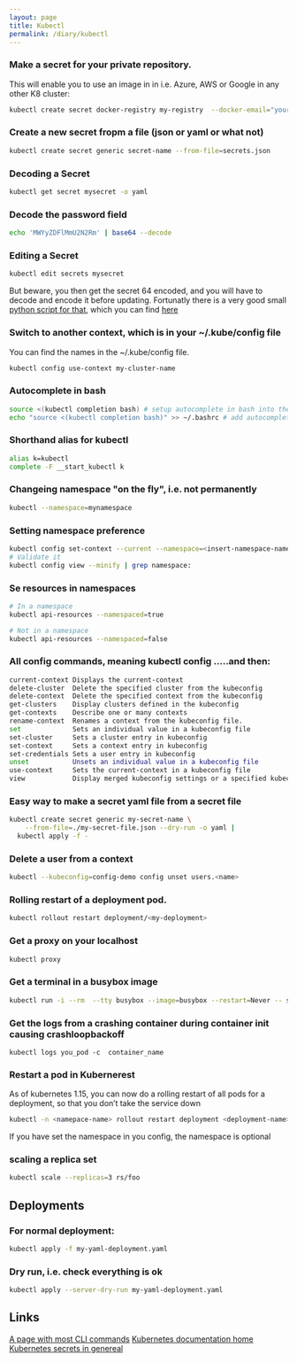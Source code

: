```yaml
---
layout: page
title: Kubectl
permalink: /diary/kubectl
---
```

### Make a secret for your private repository.
This will enable you to use an image in in i.e. Azure, AWS or Google in any other K8 cluster:

```bash
kubectl create secret docker-registry my-registry  --docker-email="your@email" --docker-username="your registry username" --docker-server="your registry server address" --docker-password="your registry password"
```
### Create a new secret fropm a file (json or yaml or what not)
```bash
kubectl create secret generic secret-name --from-file=secrets.json
```
### Decoding a Secret
```bash
kubectl get secret mysecret -o yaml
```
### Decode the password field
```bash
echo 'MWYyZDFlMmU2N2Rm' | base64 --decode
```
### Editing a Secret
```bash
kubectl edit secrets mysecret
```
But beware, you then get the secret 64 encoded, and you will have to decode and encode it before updating.
Fortunatly there is a very good small [python script for that](https://github.com/lbolla/kube-secret-editor), which you can find [here](https://github.com/lbolla/kube-secret-editor)
### Switch to another context, which is in your ~/.kube/config file
You can find the names in the ~/.kube/config file.
```bash
kubectl config use-context my-cluster-name
```

### Autocomplete in bash
```bash
source <(kubectl completion bash) # setup autocomplete in bash into the current shell, bash-completion package should be installed first.
echo "source <(kubectl completion bash)" >> ~/.bashrc # add autocomplete permanently to your bash shell.
```
### Shorthand alias for kubectl
```bash
alias k=kubectl
complete -F __start_kubectl k
```
### Changeing namespace "on the fly", i.e. not permanently
```bash
kubectl --namespace=mynamespace
```
### Setting namespace preference
```bash
kubectl config set-context --current --namespace=<insert-namespace-name-here>
# Validate it
kubectl config view --minify | grep namespace:
```
### Se resources in namespaces
```bash
# In a namespace
kubectl api-resources --namespaced=true

# Not in a namespace
kubectl api-resources --namespaced=false
```

### All config commands, meaning kubectl config .....and then:
```bash
current-context Displays the current-context
delete-cluster  Delete the specified cluster from the kubeconfig
delete-context  Delete the specified context from the kubeconfig
get-clusters    Display clusters defined in the kubeconfig
get-contexts    Describe one or many contexts
rename-context  Renames a context from the kubeconfig file.
set             Sets an individual value in a kubeconfig file
set-cluster     Sets a cluster entry in kubeconfig
set-context     Sets a context entry in kubeconfig
set-credentials Sets a user entry in kubeconfig
unset           Unsets an individual value in a kubeconfig file
use-context     Sets the current-context in a kubeconfig file
view            Display merged kubeconfig settings or a specified kubeconfig file
```

### Easy way to make a secret yaml file from a secret file
```bash
kubectl create secret generic my-secret-name \
    --from-file=./my-secret-file.json --dry-run -o yaml |
  kubectl apply -f -
```

### Delete a user from a context
```bash
kubectl --kubeconfig=config-demo config unset users.<name>
```
### Rolling restart of a deployment pod.
```bash
kubectl rollout restart deployment/<my-deployment>
```

### Get a proxy on your localhost
```bash
kubectl proxy
```

### Get a terminal in a busybox image
```bash
kubectl run -i --rm  --tty busybox --image=busybox --restart=Never -- sh
```

### Get the logs from a crashing container during container init causing crashloopbackoff
```
kubectl logs you_pod -c  container_name
```

### Restart a pod in Kubernerest
As of kubernetes 1.15, you can now do a rolling restart of all pods for a deployment, so that you don’t take the service down
```bash
kubectl -n <namepace-name> rollout restart deployment <deployment-name>
```
If you have set the namespace in you config, the namespace is optional

### scaling a replica set
```bash
kubectl scale --replicas=3 rs/foo
```
## Deployments
### For normal deployment:
```bash
kubectl apply -f my-yaml-deployment.yaml
```
### Dry run, i.e. check everything is ok
```bash
kubectl apply --server-dry-run my-yaml-deployment.yaml
```

## Links
[A page with most CLI commands](https://kubernetes.io/docs/reference/kubectl/cheatsheet/)
[Kubernetes documentation home](https://kubernetes.io/docs/home/)
[Kubernetes secrets in genereal](https://kubernetes.io/docs/concepts/configuration/secret/)

